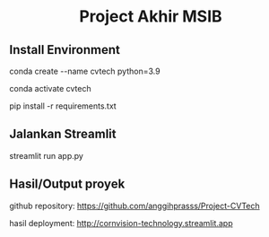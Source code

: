 <h1 align="center">Project Akhir MSIB</h1>


<h2 align="justify">Install Environment</h2>

conda create --name cvtech python=3.9

conda activate cvtech

pip install -r requirements.txt

<h2 align="justify">Jalankan Streamlit</h2>

streamlit run app.py

<h2 align="justify">Hasil/Output proyek</h2>

github repository: https://github.com/anggihprasss/Project-CVTech

hasil deployment: http://cornvision-technology.streamlit.app

